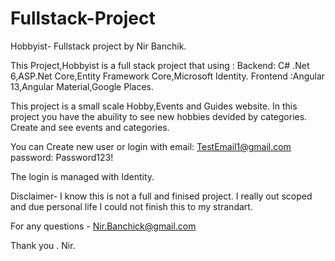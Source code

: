 # Fullstack-Project

Hobbyist- Fullstack project by Nir Banchik.

This Project,Hobbyist is a full stack project that using :
Backend: C# .Net 6,ASP.Net Core,Entity Framework Core,Microsoft Identity.
Frontend :Angular 13,Angular Material,Google Places. 

This project is a small scale Hobby,Events and Guides website.
In this project you have the abuility to see new hobbies devided by categories.
Create and see events and categories.

You can Create new user or login with 
email: TestEmail1@gmail.com
password: Password123!

The login is managed with Identity.

Disclaimer-
I know this is not a full and finised project. I really out scoped and due personal life I could not finish this to my strandart.


For any questions - Nir.Banchick@gmail.com

Thank you .
Nir.
